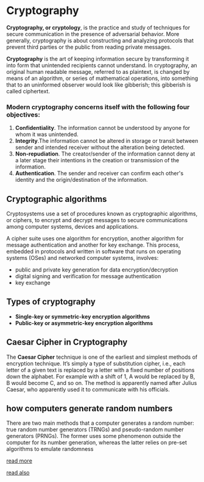 # Cryptography

**Cryptography, or cryptology**, is the practice and study of techniques for secure communication in the presence of adversarial behavior. More generally, cryptography is about constructing and analyzing protocols that prevent third parties or the public from reading private messages.

**Cryptography** is the art of keeping information secure by transforming it into form that unintended recipients cannot understand. In cryptography, an original human readable message, referred to as plaintext, is changed by means of an algorithm, or series of mathematical operations, into something that to an uninformed observer would look like gibberish; this gibberish is called ciphertext.

### Modern cryptography concerns itself with the following four objectives:
1. **Confidentiality**. The information cannot be understood by anyone for whom it was unintended.
2. **Integrity**.The information cannot be altered in storage or transit between sender and intended receiver without the alteration being detected.
3. **Non-repudiation**. The creator/sender of the information cannot deny at a later stage their intentions in the creation or transmission of the information.
4. **Authentication**. The sender and receiver can confirm each other's identity and the origin/destination of the information.

## Cryptographic algorithms
Cryptosystems use a set of procedures known as cryptographic algorithms, or ciphers, to encrypt and decrypt messages to secure communications among computer systems, devices and applications.

A cipher suite uses one algorithm for encryption, another algorithm for message authentication and another for key exchange. This process, embedded in protocols and written in software that runs on operating systems (OSes) and networked computer systems, involves:

* public and private key generation for data encryption/decryption
* digital signing and verification for message authentication
* key exchange

## Types of cryptography
- **Single-key or symmetric-key encryption algorithms**
- **Public-key or asymmetric-key encryption algorithms**

## Caesar Cipher in Cryptography
The **Caesar Cipher** technique is one of the earliest and simplest methods of encryption technique. It’s simply a type of substitution cipher, i.e., each letter of a given text is replaced by a letter with a fixed number of positions down the alphabet. For example with a shift of 1, A would be replaced by B, B would become C, and so on. The method is apparently named after Julius Caesar, who apparently used it to communicate with his officials. 

## how computers generate random numbers
There are two main methods that a computer generates a random number: true random number generators (TRNGs) and pseudo-random number generators (PRNGs). The former uses some phenomenon outside the computer for its number generation, whereas the latter relies on pre-set algorithms to emulate randomness

[read more](https://www.khanacademy.org/computing/computers-and-internet/xcae6f4a7ff015e7d:online-data-security/xcae6f4a7ff015e7d:data-encryption-techniques/a/encryption-decryption-and-code-cracking)

[read also](https://en.wikipedia.org/wiki/Caesar_cipher)
